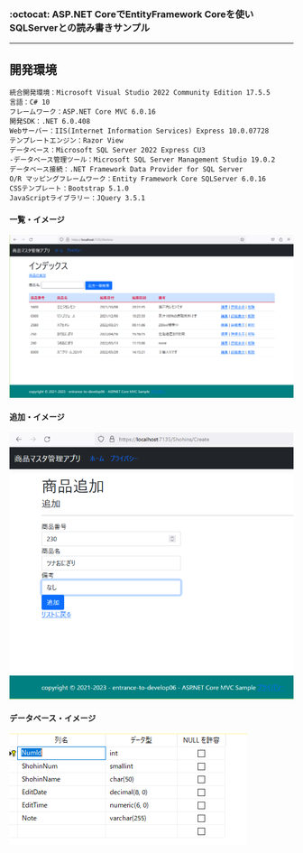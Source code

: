 ﻿### :octocat: ASP.NET CoreでEntityFramework Coreを使いSQLServerとの読み書きサンプル
___
## 開発環境
```
統合開発環境：Microsoft Visual Studio 2022 Community Edition 17.5.5
言語：C# 10  
フレームワーク：ASP.NET Core MVC 6.0.16
開発SDK：.NET 6.0.408
Webサーバー：IIS(Internet Information Services) Express 10.0.07728  
テンプレートエンジン：Razor View  
データベース：Microsoft SQL Server 2022 Express CU3  
-データベース管理ツール：Microsoft SQL Server Management Studio 19.0.2  
データベース接続：.NET Framework Data Provider for SQL Server
O/R マッピングフレームワーク：Entity Framework Core SQLServer 6.0.16  
CSSテンプレート：Bootstrap 5.1.0  
JavaScriptライブラリー：JQuery 3.5.1
```

#### 一覧・イメージ
![ReadmeImg](ReadmeImg.png)  

#### 追加・イメージ
![ReadmeImg](ReadmeImg2.png)  

#### データベース・イメージ
![ReadmeImg](ReadmeImg3.png)  